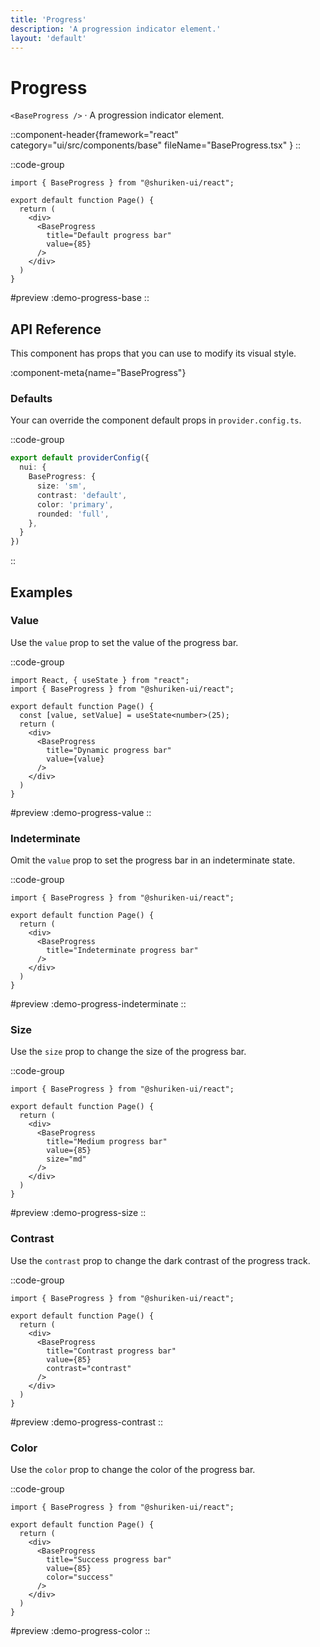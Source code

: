 ```yaml
---
title: 'Progress'
description: 'A progression indicator element.'
layout: 'default'
---
```


# Progress

`<BaseProgress />` · A progression indicator element.

::component-header{framework="react" category="ui/src/components/base" fileName="BaseProgress.tsx" }
::

::code-group

```tsx [DemoProgressBase.tsx]
import { BaseProgress } from "@shuriken-ui/react";

export default function Page() {
  return (
    <div>
      <BaseProgress
        title="Default progress bar"
        value={85}
      />
    </div>
  )
}
```

#preview
:demo-progress-base
::

## API Reference

This component has props that you can use to modify its visual style.

:component-meta{name="BaseProgress"}

### Defaults

Your can override the component default props in `provider.config.ts`.

::code-group

```ts [provider.config.ts]
export default providerConfig({
  nui: {
    BaseProgress: {
      size: 'sm',
      contrast: 'default',
      color: 'primary',
      rounded: 'full',
    },
  }
})
```
::

## Examples

### Value

Use the `value` prop to set the value of the progress bar.

::code-group

```tsx [DemoProgressValue.tsx]
import React, { useState } from "react";
import { BaseProgress } from "@shuriken-ui/react";

export default function Page() {
  const [value, setValue] = useState<number>(25);
  return (
    <div>
      <BaseProgress
        title="Dynamic progress bar"
        value={value}
      />
    </div>
  )
}
```

#preview
:demo-progress-value
::

### Indeterminate

Omit the `value` prop to set the progress bar in an indeterminate state.

::code-group

```tsx [DemoProgressValue.tsx]
import { BaseProgress } from "@shuriken-ui/react";

export default function Page() {
  return (
    <div>
      <BaseProgress
        title="Indeterminate progress bar"
      />
    </div>
  )
}
```

#preview
:demo-progress-indeterminate
::


### Size

Use the `size` prop to change the size of the progress bar.

::code-group

```tsx [DemoProgressSize.tsx]
import { BaseProgress } from "@shuriken-ui/react";

export default function Page() {
  return (
    <div>
      <BaseProgress
        title="Medium progress bar"
        value={85}
        size="md"
      />
    </div>
  )
}
```

#preview
:demo-progress-size
::

### Contrast

Use the `contrast` prop to change the dark contrast of the progress track.

::code-group

```tsx [DemoProgressContrast.tsx]
import { BaseProgress } from "@shuriken-ui/react";

export default function Page() {
  return (
    <div>
      <BaseProgress
        title="Contrast progress bar"
        value={85}
        contrast="contrast"
      />
    </div>
  )
}
```

#preview
:demo-progress-contrast
::

### Color

Use the `color` prop to change the color of the progress bar.

::code-group

```tsx [DemoProgressColor.tsx]
import { BaseProgress } from "@shuriken-ui/react";

export default function Page() {
  return (
    <div>
      <BaseProgress
        title="Success progress bar"
        value={85}
        color="success"
      />
    </div>
  )
}
```

#preview
:demo-progress-color
::

